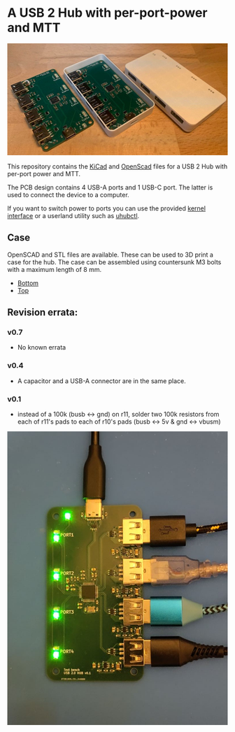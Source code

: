 # A USB 2 Hub with per-port-power and MTT

![Image of a USB 2 Hub](./img/hub_and_case.jpg)

This repository contains the [KiCad](https://www.kicad.org/) and [OpenScad](https://openscad.org/) files for a USB 2 Hub with per-port power and MTT.

The PCB design contains 4 USB-A ports and 1 USB-C port. The latter is used to connect the device to a computer.

If you want to switch power to ports you can use the provided [kernel interface](https://www.kernel.org/doc/html/latest/driver-api/usb/power-management.html#user-interface-for-port-power-control) or a userland utility such as [uhubctl](https://github.com/mvp/uhubctl).

## Case

OpenSCAD and STL files are available. These can be used to 3D print a case for the hub. The case can be assembled using countersunk M3 bolts with a maximum length of 8 mm.

* [Bottom](./build/hub/case_bottom.stl)
* [Top](./build/hub/case_bottom.stl)

## Revision errata:

### v0.7

* No known errata

### v0.4

* A capacitor and a USB-A connector are in the same place.

### v0.1

* instead of a 100k (busb <-> gnd) on r11, solder two 100k resistors from each of r11's pads
  to each of r10's pads (busb <-> 5v & gnd <-> vbusm)

<img src="img/hub.jpg">

